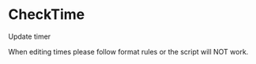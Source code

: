 # CheckTime
Update timer


When editing times please follow format rules or the script will NOT work.
